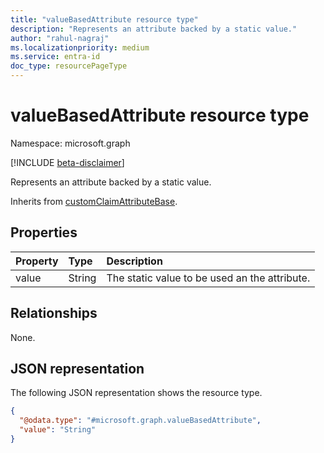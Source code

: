 ```yaml
---
title: "valueBasedAttribute resource type"
description: "Represents an attribute backed by a static value."
author: "rahul-nagraj"
ms.localizationpriority: medium
ms.service: entra-id
doc_type: resourcePageType
---
```


# valueBasedAttribute resource type

Namespace: microsoft.graph

[!INCLUDE [beta-disclaimer](../../includes/beta-disclaimer.md)]

Represents an attribute backed by a static value.

Inherits from [customClaimAttributeBase](../resources/customclaimattributebase.md).

## Properties
|Property|Type|Description|
|:---|:---|:---|
|value|String|The static value to be used an the attribute.|

## Relationships
None.

## JSON representation
The following JSON representation shows the resource type.
<!-- {
  "blockType": "resource",
  "@odata.type": "microsoft.graph.valueBasedAttribute"
}
-->
``` json
{
  "@odata.type": "#microsoft.graph.valueBasedAttribute",
  "value": "String"
}
```

